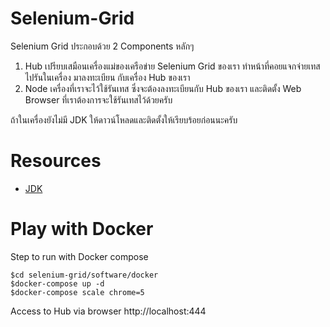 # Selenium-Grid
Selenium Grid ประกอบด้วย 2 Components หลักๆ
1. Hub เปรียบเสมือนเครื่องแม่ของเครือข่าย Selenium Grid ของเรา ทำหน้าที่คอยแจกจ่ายเทสไปรันในเครื่อง มาลงทะเบียน กับเครื่อง Hub ของเรา
2. Node เครื่องที่เราจะไว้ใช้รันเทส ซึ่งจะต้องลงทะเบียนกับ Hub ของเรา และติดตั้ง Web Browser ที่เราต้องการจะใช้รันเทสไว้ด้วยครับ

ถ้าในเครื่องยังไม่มี JDK ให้ดาวน์โหลดและติดตั้งให้เรียบร้อยก่อนนะครับ

# Resources
* [JDK](https://justattach.com/justattach/downloads.php)

# Play with Docker
Step to run with Docker compose
```
$cd selenium-grid/software/docker
$docker-compose up -d
$docker-compose scale chrome=5
```

Access to Hub via browser  http://localhost:444

